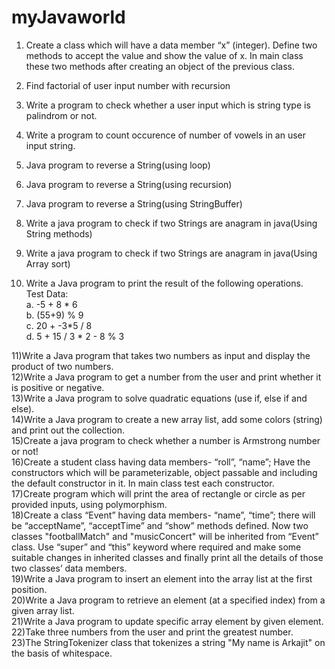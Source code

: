 # myJavaworld
1) Create a class which will have a data member “x” (integer). Define two methods to accept 
the value and show the value of x. In main class these two methods after creating an object 
of the previous class.
2) Find factorial of user input number with recursion

3) Write a program to check whether a user input which is string type is palindrom or not.

4) Write a program to count occurence of number of vowels in an user input string.
5) Java program to reverse a String(using loop)
6) Java program to reverse a String(using recursion)
7) Java program to reverse a String(using StringBuffer)
8) Write a java program to check if two Strings are anagram in java(Using String methods)
9) Write a java program to check if two Strings are anagram in java(Using Array sort)
10) Write a Java program to print the result of the following operations.<br>
	Test Data:<br>
	a. -5 + 8 * 6 <br>
	b. (55+9) % 9 <br>
	c. 20 + -3*5 / 8<br>
	d. 5 + 15 / 3 * 2 - 8 % 3<br>

11)Write a Java program that takes two numbers as input and display the product of two numbers.<br>
12)Write a Java program to get a number from the user and print whether it is positive or negative.<br>
13)Write a Java program to solve quadratic equations (use if, else if and else).<br>
14)Write a Java program to create a new array list, add some colors (string) and print out the collection.<br>
15)Create a java program to check whether a number is Armstrong number or not!<br>
16)Create a student class having data members- “roll”, “name”; Have the constructors which 
will be parameterizable, object passable and including the default constructor in it. In main 
class test each constructor.<br>
17)Create program which will print the area of rectangle or circle as per provided inputs, using 
polymorphism.<br>
18)Create a class “Event” having data members- “name”, “time”; there will be “acceptName”, 
“acceptTime” and “show” methods defined. Now two classes "footballMatch" and 
"musicConcert" will be inherited from “Event” class. Use “super” and “this” keyword where 
required and make some suitable changes in inherited classes and finally print all the details 
of those two classes’ data members.<br>
19)Write a Java program to insert an element into the array list at the first position.<br>
20)Write a Java program to retrieve an element (at a specified index) from a given array list.<br>
21)Write a Java program to update specific array element by given element.<br>
22)Take three numbers from the user and print the greatest number.<br>
23)The StringTokenizer class that tokenizes a string "My name is Arkajit" on the basis of whitespace.<br>
